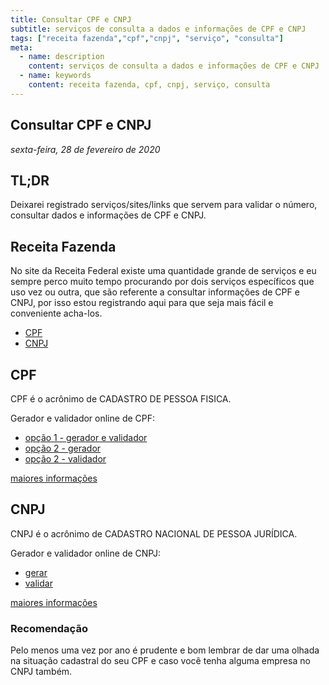 ```yaml
---
title: Consultar CPF e CNPJ
subtitle: serviços de consulta a dados e informações de CPF e CNPJ
tags: ["receita fazenda","cpf","cnpj", "serviço", "consulta"]
meta:
  - name: description
    content: serviços de consulta a dados e informações de CPF e CNPJ
  - name: keywords
    content: receita fazenda, cpf, cnpj, serviço, consulta
---
```


## Consultar CPF e CNPJ

<TagLinks />

*sexta-feira, 28 de fevereiro de 2020*

## TL;DR

Deixarei registrado serviços/sites/links que servem para validar o número,
consultar dados e informações de CPF e CNPJ.

## Receita Fazenda

No site da Receita Federal existe uma quantidade grande de serviços e eu sempre
perco muito tempo procurando por dois serviços específicos que uso vez ou outra,
que são referente a consultar informações de CPF e CNPJ, por isso estou
registrando aqui para que seja mais fácil e conveniente acha-los.

- [CPF](https://servicos.receita.fazenda.gov.br/Servicos/CPF/ConsultaSituacao/ConsultaPublica.asp)
- [CNPJ](http://servicos.receita.fazenda.gov.br/Servicos/cnpjreva/Cnpjreva_Solicitacao.asp)

## CPF

CPF é o acrônimo de CADASTRO DE PESSOA FISICA.

Gerador e validador online de CPF:

- [opção 1 - gerador e validador](https://www.geradordecpf.org/)
- [opção 2 - gerador](https://www.geradorcpf.com/)
- [opção 2 - validador](https://www.geradorcpf.com/validar-cpf.htm)

[maiores informações](http://receita.economia.gov.br/orientacao/tributaria/cadastros/cadastro-de-pessoas-fisicas-cpf)

## CNPJ

CNPJ é o acrônimo de CADASTRO NACIONAL DE PESSOA JURÍDICA.

Gerador e validador online de CNPJ:

- [gerar](https://www.geradorcnpj.com/)
- [validar](https://www.geradorcnpj.com/validar-cnpj.htm)

[maiores informações](http://receita.economia.gov.br/orientacao/tributaria/cadastros/cadastro-nacional-de-pessoas-juridicas-cnpj)

### Recomendação

Pelo menos uma vez por ano é prudente e bom lembrar de dar uma olhada na
situação cadastral do seu CPF e caso você tenha alguma empresa no CNPJ também.
